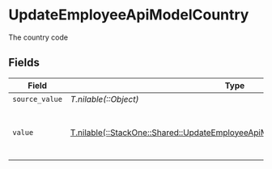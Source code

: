 # UpdateEmployeeApiModelCountry

The country code


## Fields

| Field                                                                                                                                                  | Type                                                                                                                                                   | Required                                                                                                                                               | Description                                                                                                                                            | Example                                                                                                                                                |
| ------------------------------------------------------------------------------------------------------------------------------------------------------ | ------------------------------------------------------------------------------------------------------------------------------------------------------ | ------------------------------------------------------------------------------------------------------------------------------------------------------ | ------------------------------------------------------------------------------------------------------------------------------------------------------ | ------------------------------------------------------------------------------------------------------------------------------------------------------ |
| `source_value`                                                                                                                                         | *T.nilable(::Object)*                                                                                                                                  | :heavy_minus_sign:                                                                                                                                     | N/A                                                                                                                                                    |                                                                                                                                                        |
| `value`                                                                                                                                                | [T.nilable(::StackOne::Shared::UpdateEmployeeApiModelSchemasHomeLocationValue)](../../models/shared/updateemployeeapimodelschemashomelocationvalue.md) | :heavy_minus_sign:                                                                                                                                     | The ISO3166-1 Alpha2 Code of the Country                                                                                                               | US                                                                                                                                                     |